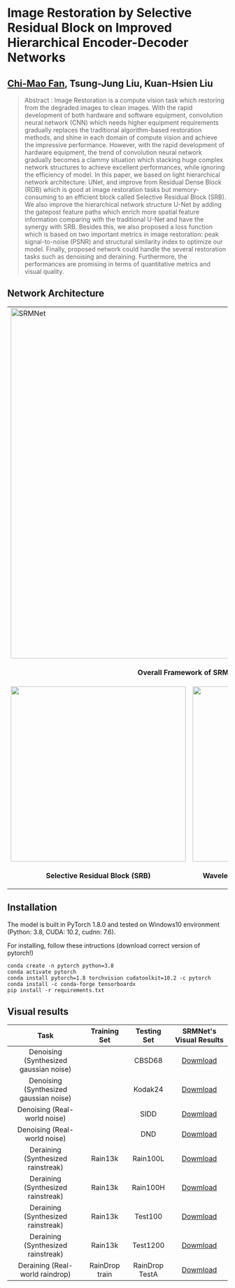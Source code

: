 # Image Restoration by Selective Residual Block on Improved Hierarchical Encoder-Decoder Networks  

## [Chi-Mao Fan](https://github.com/FanChiMao), Tsung-Jung Liu, Kuan-Hsien Liu  

> Abstract : Image Restoration is a compute vision task which
restoring from the degraded images to clean images. With the
rapid development of both hardware and software equipment,
convolution neural network (CNN) which needs higher equipment
requirements gradually replaces the traditional algorithm-based
restoration methods, and shine in each domain of compute vision
and achieve the impressive performance. However, with the rapid
development of hardware equipment, the trend of convolution
neural network gradually becomes a clammy situation which
stacking huge complex network structures to achieve excellent
performances, while ignoring the efficiency of model. In this
paper, we based on light hierarchical network architecture: UNet,
and improve from Residual Dense Block (RDB) which is
good at image restoration tasks but memory-consuming to an
efficient block called Selective Residual Block (SRB). We also
improve the hierarchical network structure U-Net by adding
the gatepost feature paths which enrich more spatial feature
information comparing with the traditional U-Net and have
the synergy with SRB. Besides this, we also proposed a loss
function which is based on two important metrics in image
restoration: peak signal-to-noise (PSNR) and structural similarity
index to optimize our model. Finally, proposed network could
handle the several restoration tasks such as denoising and
deraining. Furthermore, the performances are promising in terms
of quantitative metrics and visual quality.

## Network Architecture  
<table>
  <tr>
    <td colspan="2"><img src = "https://i.imgur.com/SbUotcA.png" alt="SRMNet" width="800"> </td>  
  </tr>
  <tr>
    <td colspan="2"><p align="center"><b>Overall Framework of SRMNet</b></p></td>
  </tr>
  
  <tr>
    <td> <img src = "https://i.imgur.com/z6Vds87.png" width="400"> </td>
    <td> <img src = "https://i.imgur.com/WlhzTdx.png" width="400"> </td>
  </tr>
  <tr>
    <td><p align="center"><b>Selective Residual Block (SRB)</b></p></td>
    <td><p align="center"> <b>Wavelet Thresholding Feature Fusion (WTFF)</b></p></td>
  </tr>
</table>


## Installation
The model is built in PyTorch 1.8.0 and tested on Windows10 environment  
(Python: 3.8, CUDA: 10.2, cudnn: 7.6).  

For installing, follow these intructions (download correct version of pytorch!)
```
conda create -n pytorch python=3.8  
conda activate pytorch  
conda install pytorch=1.8 torchvision cudatoolkit=10.2 -c pytorch  
conda install -c conda-forge tensorboardx
pip install -r requirements.txt
```



## Visual results  

| Task | Training Set | Testing Set | SRMNet's Visual Results|
|:---:|:---:|:---:|:---:|
|Denoising (Synthesized gaussian noise)| |CBSD68 | [Dowmload](https://console.cloud.google.com/storage/browser/gresearch/maxim/results/Denoising/SIDD/) |
|Denoising (Synthesized gaussian noise)| |Kodak24| [Dowmload](https://console.cloud.google.com/storage/browser/gresearch/maxim/results/Denoising/DND/) |
|Denoising (Real-world noise)| | SIDD  | [Dowmload](https://console.cloud.google.com/storage/browser/gresearch/maxim/results/Denoising/DND/) |
|Denoising (Real-world noise)| | DND   | [Dowmload](https://console.cloud.google.com/storage/browser/gresearch/maxim/results/Denoising/DND/) |
|Deraining (Synthesized rainstreak)| Rain13k | Rain100L | [Dowmload](https://console.cloud.google.com/storage/browser/gresearch/maxim/results/Denoising/SIDD/) |
|Deraining (Synthesized rainstreak)| Rain13k | Rain100H | [Dowmload](https://console.cloud.google.com/storage/browser/gresearch/maxim/results/Denoising/SIDD/) |
|Deraining (Synthesized rainstreak)| Rain13k | Test100 | [Dowmload](https://console.cloud.google.com/storage/browser/gresearch/maxim/results/Denoising/SIDD/) |
|Deraining (Synthesized rainstreak)| Rain13k | Test1200 | [Dowmload](https://console.cloud.google.com/storage/browser/gresearch/maxim/results/Denoising/SIDD/) |
|Deraining (Real-world raindrop)|RainDrop train|RainDrop TestA| [Dowmload](https://console.cloud.google.com/storage/browser/gresearch/maxim/results/Denoising/SIDD/) |

